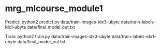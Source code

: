 # mrg_mlcourse_module1
Predict:
python2 predict.py data/train-images-idx3-ubyte data/train-labels-idx1-ubyte data/final_model_out.txt

Train:
python2 train.py data/train-images-idx3-ubyte data/train-labels-idx1-ubyte data/final_model_out.txt

